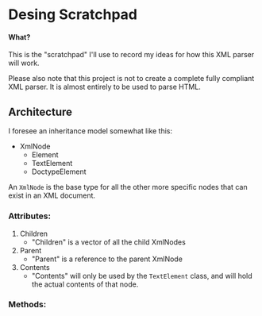 Desing Scratchpad
=================

#### What?

This is the "scratchpad" I'll use to record my ideas for how this XML parser will work.

Please also note that this project is not to create a complete fully compliant XML parser. It is almost entirely to be used to parse HTML.


Architecture
------------

I foresee an inheritance model somewhat like this:

- XmlNode
	- Element
	- TextElement
	- DoctypeElement

An `XmlNode` is the base type for all the other more specific nodes that can exist in an XML document.


### Attributes:

1. Children
	- "Children" is a vector of all the child XmlNodes
2. Parent
	- "Parent" is a reference to the parent XmlNode
3. Contents
	- "Contents" will only be used by the `TextElement` class, and will hold the actual contents of that node.

### Methods:




